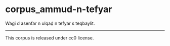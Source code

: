# corpus_ammud-n-tefyar
Wagi d asenfar n ulqaḍ n tefyar s teqbaylit.
________________________
This corpus is released under cc0 license.

